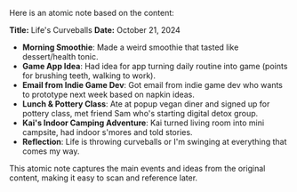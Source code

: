 Here is an atomic note based on the content:

**Title:** Life's Curveballs
**Date:** October 21, 2024

* **Morning Smoothie**: Made a weird smoothie that tasted like dessert/health tonic.
* **Game App Idea**: Had idea for app turning daily routine into game (points for brushing teeth, walking to work).
* **Email from Indie Game Dev**: Got email from indie game dev who wants to prototype next week based on napkin ideas.
* **Lunch & Pottery Class**: Ate at popup vegan diner and signed up for pottery class, met friend Sam who's starting digital detox group.
* **Kai's Indoor Camping Adventure**: Kai turned living room into mini campsite, had indoor s'mores and told stories.
* **Reflection**: Life is throwing curveballs or I'm swinging at everything that comes my way.

This atomic note captures the main events and ideas from the original content, making it easy to scan and reference later.